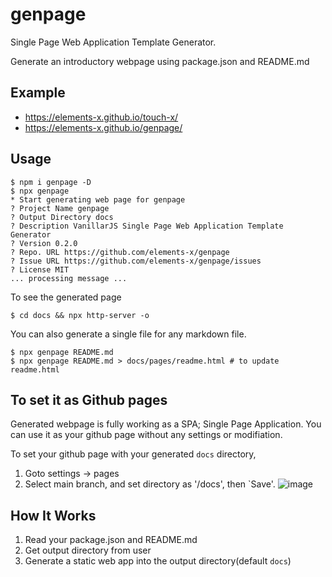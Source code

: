 # genpage
Single Page Web Application Template Generator.

Generate an introductory webpage using package.json and README.md

## Example
  * https://elements-x.github.io/touch-x/
  * https://elements-x.github.io/genpage/

## Usage
```
$ npm i genpage -D
$ npx genpage
* Start generating web page for genpage
? Project Name genpage
? Output Directory docs
? Description VanillarJS Single Page Web Application Template Generator
? Version 0.2.0
? Repo. URL https://github.com/elements-x/genpage
? Issue URL https://github.com/elements-x/genpage/issues
? License MIT
... processing message ...
```

To see the generated page
```
$ cd docs && npx http-server -o
```

You can also generate a single file for any markdown file.
```
$ npx genpage README.md 
$ npx genpage README.md > docs/pages/readme.html # to update readme.html
```

## To set it as Github pages
Generated webpage is fully working as a SPA; Single Page Application. 
You can use it as your github page without any settings or modifiation.

To set your github page with your generated `docs` directory,

1. Goto settings -> pages
2. Select main branch, and set directory as '/docs', then `Save'.
![image](https://user-images.githubusercontent.com/1437734/130330192-81adb6f3-4082-471c-ab69-80c8145592f2.png)


## How It Works
1. Read your package.json and README.md
2. Get output directory from user
3. Generate a static web app into the output directory(default `docs`)

